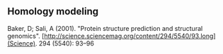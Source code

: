 ## Homology modeling

 Baker, D; Sali, A (2001). "Protein structure prediction and structural genomics". [http://science.sciencemag.org/content/294/5540/93.long](Science). 294 (5540): 93–96
